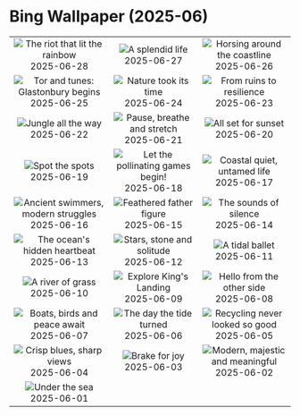 # Bing Wallpaper (2025-06)

|  |  |  |
|:---:|:---:|:---:|
| ![](https://www.bing.com/th?id=OHR.PrideParade_EN-IN2010815861_400x240.jpg "The riot that lit the rainbow") 2025-06-28 | ![](https://www.bing.com/th?id=OHR.SplendidFrog_EN-IN1765447694_400x240.jpg "A splendid life") 2025-06-27 | ![](https://www.bing.com/th?id=OHR.HorseheadRock_EN-IN7173211843_400x240.jpg "Horsing around the coastline") 2025-06-26 |
| ![](https://www.bing.com/th?id=OHR.GlastonburyScenic_EN-IN0972355097_400x240.jpg "Tor and tunes: Glastonbury begins") 2025-06-25 | ![](https://www.bing.com/th?id=OHR.DelicateArch_EN-IN0498341649_400x240.jpg "Nature took its time") 2025-06-24 | ![](https://www.bing.com/th?id=OHR.DresdenElbe_EN-IN0311228485_400x240.jpg "From ruins to resilience") 2025-06-23 |
| ![](https://www.bing.com/th?id=OHR.AmazonEcuador_EN-IN0140083237_400x240.jpg "Jungle all the way") 2025-06-22 | ![](https://www.bing.com/th?id=OHR.LakshmanJhula_EN-IN9788352654_400x240.jpg "Pause, breathe and stretch") 2025-06-21 | ![](https://www.bing.com/th?id=OHR.IcelandSolstice_EN-IN9654538547_400x240.jpg "All set for sunset") 2025-06-20 |
| ![](https://www.bing.com/th?id=OHR.SerengetiGiraffe_EN-IN1923240372_400x240.jpg "Spot the spots") 2025-06-19 | ![](https://www.bing.com/th?id=OHR.AsianSwallowtail_EN-IN9285940259_400x240.jpg "Let the pollinating games begin!") 2025-06-18 | ![](https://www.bing.com/th?id=OHR.CumberlandOaks_EN-IN9016883478_400x240.jpg "Coastal quiet, untamed life") 2025-06-17 |
| ![](https://www.bing.com/th?id=OHR.SeaTurtleBrazil_EN-IN8664549604_400x240.jpg "Ancient swimmers, modern struggles") 2025-06-16 | ![](https://www.bing.com/th?id=OHR.RheaDad_EN-IN8515759531_400x240.jpg "Feathered father figure") 2025-06-15 | ![](https://www.bing.com/th?id=OHR.DolomitiEstate_EN-IN7937552367_400x240.jpg "The sounds of silence") 2025-06-14 |
| ![](https://www.bing.com/th?id=OHR.SanMiguelAzores_EN-IN2966282396_400x240.jpg "The ocean's hidden heartbeat") 2025-06-13 | ![](https://www.bing.com/th?id=OHR.BigBendChisos_EN-IN8688758463_400x240.jpg "Stars, stone and solitude") 2025-06-12 | ![](https://www.bing.com/th?id=OHR.FlamingosNamibia_EN-IN8571629692_400x240.jpg "A tidal ballet") 2025-06-11 |
| ![](https://www.bing.com/th?id=OHR.AerialEverglades_EN-IN8448560441_400x240.jpg "A river of grass") 2025-06-10 | ![](https://www.bing.com/th?id=OHR.DubrovnikTwilight_EN-IN8313926705_400x240.jpg "Explore King's Landing") 2025-06-09 | ![](https://www.bing.com/th?id=OHR.StellarSeaLions_EN-IN8181624578_400x240.jpg "Hello from the other side") 2025-06-08 |
| ![](https://www.bing.com/th?id=OHR.GadisarLake_EN-IN3675528422_400x240.jpg "Boats, birds and peace await") 2025-06-07 | ![](https://www.bing.com/th?id=OHR.NormandyBeach_EN-IN8071256992_400x240.jpg "The day the tide turned") 2025-06-06 | ![](https://www.bing.com/th?id=OHR.OlivaresMural_EN-IN7947697438_400x240.jpg "Recycling never looked so good") 2025-06-05 |
| ![](https://www.bing.com/th?id=OHR.CalaLuna_EN-IN7826704026_400x240.jpg "Crisp blues, sharp views") 2025-06-04 | ![](https://www.bing.com/th?id=OHR.BicyclesUtrecht_EN-IN7690250347_400x240.jpg "Brake for joy") 2025-06-03 | ![](https://www.bing.com/th?id=OHR.NewSecretariat_EN-IN9926784114_400x240.jpg "Modern, majestic and meaningful") 2025-06-02 |
| ![](https://www.bing.com/th?id=OHR.GrandeTerreReef_EN-IN3346781319_400x240.jpg "Under the sea") 2025-06-01 |  |  |
